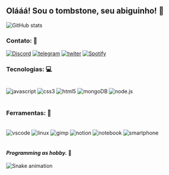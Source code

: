 ## **Olááá! Sou  o tombstone, seu abiguinho!** 🖤 

![GitHub stats](https://github-readme-stats.vercel.app/api?username=tombsDevil&show_icons=true&theme=radical)

### **Contato:** 💼

[![Discord](https://img.icons8.com/color/40/000000/discord-logo.png)](https://discord.gg/82ZUuSdF2q)
[![telegram](https://img.icons8.com/color/40/000000/telegram-app--v5.png)](https://t.me/tombsDevil)
[![twiter](https://img.icons8.com/office/40/000000/twitter.png)](https://twitter.com/tombs_Devil?s=09)
[![Spotify](https://img.icons8.com/color-glass/40/000000/spotify.png)](https://open.spotify.com/user/wycj0ljgmzgs90vdczbhndtea?si=SW5z7-3hSVSozO3XpmkCtA&utm_source=copy-link&dl_branch=1)

### **Tecnologias:** 💻

<div style="display: inline_block"><br/>
 <img align="center" alt="javascript" src="https://img.icons8.com/color/40/000000/javascript--v1.png" />
 <img align="center" alt="css3" src="https://img.icons8.com/external-tal-revivo-color-tal-revivo/30/000000/external-cascading-style-sheets-language-used-for-describing-the-presentation-of-a-document-logo-color-tal-revivo.png" />
 <img align="center" alt="html5" src="https://img.icons8.com/color/40/000000/html-5--v1.png" />
 <img align="center" alt="mongoDB" src="https://img.icons8.com/color/40/000000/mongodb.png" />
 <img align="center" alt="node.js" src="https://img.icons8.com/color/40/000000/nodejs.png" />
<div><br/>

### **Ferramentas:** 🚀

<div style="display: inline_block"><br/>
 <img align="center" alt="vscode" src="https://img.icons8.com/nolan/40/visual-studio-code-2019.png" />
 <img align="center" alt="linux" src="https://img.icons8.com/dusk/40/000000/linux.png"/>
 <img align="center" alt="gimp" src="https://img.icons8.com/dusk/40/000000/gimp.png" />
 <img align="center" alt="notion" src="https://img.icons8.com/dusk/40/000000/notion.png" />
 <img align="center" alt="notebook" src="https://img.icons8.com/external-photo3ideastudio-lineal-color-photo3ideastudio/40/000000/external-notebook-gadget-photo3ideastudio-lineal-color-photo3ideastudio.png" />
 <img align="center" alt="smartphone" src="https://img.icons8.com/external-icongeek26-outline-gradient-icongeek26/40/000000/external-phone-essentials-icongeek26-outline-gradient-icongeek26.png" />
<div><br/>

#### *Programming as hobby.* 🎩

 
 ![Snake animation](https://github.com/tombsDevil/tombsDevil/blob/output/github-contribution-grid-snake.svg)




